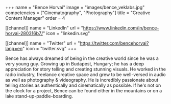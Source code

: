 +++
 name = "Bence Horvai"
 image = "images/bence_veklabs.jpg"
 competencies = ["Cinematography", "Photography"]
 title = "Creative Content Manager"
 order = 4

[[channel]]
  name = "LinkedIn"
  url = "https://www.linkedin.com/in/bence-horvai-280316b7/"
  icon = "linkedin.svg"

[[channel]]
  name = "Twitter"
  url = "https://twitter.com/bencehorvai?lang=en"
  icon = "twitter.svg"
+++

Bence has always dreamed of being in the creative world since he was a very young guy. Growing up in Budapest, Hungary; he has a deep appreciation for story telling and creating stunning visuals. He worked in the radio industry, freelance creative space and grew to be well-versed in audio as well as photography & videography. He is incredibly passionate about telling stories as authentically and cinematically as possible. If he's not on the clock for a project, Bence can be found either in the mountains or on a lake stand-up-paddle-boarding.
